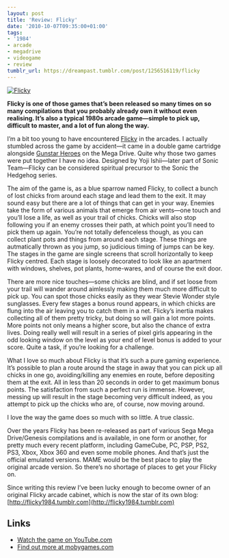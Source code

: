 ```yaml
---
layout: post
title: 'Review: Flicky'
date: '2010-10-07T09:35:00+01:00'
tags:
- '1984'
- arcade
- megadrive
- videogame
- review
tumblr_url: https://dreampast.tumblr.com/post/1256516119/flicky
---
```

[![Flicky](https://64.media.tumblr.com/tumblr_lqg56oZ49r1qbfpni.png)](http://dreampast.tumblr.com/post/1256516119/flicky)

**Flicky is one of those games that’s been released so many times on so many compilations that you probably already own it without even realising. It’s also a typical 1980s arcade game—simple to pick up, difficult to master, and a lot of fun along the way.**

I’m a bit too young to have encountered [Flicky](http://www.mobygames.com/game/flicky) in the arcades. I actually stumbled across the game by accident—it came in a double game cartridge alongside [Gunstar Heroes](http://www.mobygames.com/game/gunstar-heroes) on the Mega Drive. Quite why those two games were put together I have no idea. Designed by Yoji Ishii—later part of Sonic Team—Flicky can be considered spiritual precursor to the Sonic the Hedgehog series.

The aim of the game is, as a blue sparrow named Flicky, to collect a bunch of lost chicks from around each stage and lead them to the exit. It may sound easy but there are a lot of things that can get in your way. Enemies take the form of various animals that emerge from air vents—one touch and you’ll lose a life, as well as your trail of chicks. Chicks will also stop following you if an enemy crosses their path, at which point you’ll need to pick them up again. You’re not totally defenceless though, as you can collect plant pots and things from around each stage. These things are autmatically thrown as you jump, so judicious timing of jumps can be key. The stages in the game are single screens that scroll horizontally to keep Flicky centred. Each stage is loosely decorated to look like an apartment with windows, shelves, pot plants, home-wares, and of course the exit door.

There are more nice touches—some chicks are blind, and if set loose from your trail will wander around aimlessly making them much more difficult to pick up. You can spot those chicks easily as they wear Stevie Wonder style sunglasses. Every few stages a bonus round appears, in which chicks are flung into the air leaving you to catch them in a net. Flicky’s inertia makes collecting all of them pretty tricky, but doing so will gain a lot more points. More points not only means a higher score, but also the chance of extra lives. Doing really well will result in a series of pixel girls appearing in the odd looking window on the level as your end of level bonus is added to your score. Quite a task, if you’re looking for a challenge.

What I love so much about Flicky is that it’s such a pure gaming experience. It’s possible to plan a route around the stage in away that you can pick up all chicks in one go, avoiding/killing any enemies en route, before depositing them at the exit. All in less than 20 seconds in order to get maximum bonus points. The satisfaction from such a perfect run is immense. However, messing up will result in the stage becoming very difficult indeed, as you attempt to pick up the chicks who are, of course, now moving around.

I love the way the game does so much with so little. A true classic.

Over the years Flicky has been re-released as part of various Sega Mega Drive/Genesis compilations and is available, in one form or another, for pretty much every recent platform, including GameCube, PC, PSP, PS2, PS3, Xbox, Xbox 360 and even some mobile phones. And that’s just the official emulated versions. MAME would be the best place to play the original arcade version. So there’s no shortage of places to get your Flicky on.

Since writing this review I’ve been lucky enough to become owner of an original Flicky arcade cabinet, which is now the star of its own blog: [http://flicky1984.tumblr.com](http://flicky1984.tumblr.com)

## Links

- [Watch the game on YouTube.com](http://www.youtube.com/watch?v=43ho37HbGOw)
- [Find out more at mobygames.com](http://www.mobygames.com/game/arcade/flicky)
